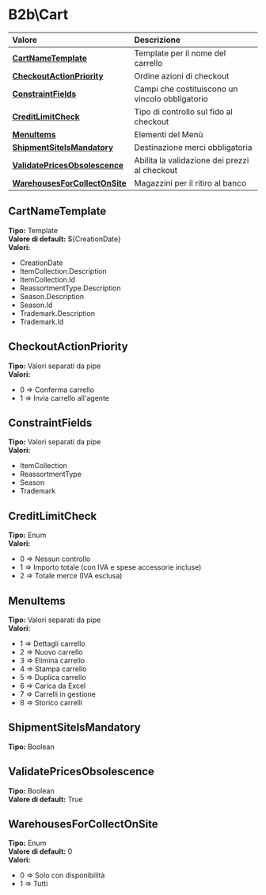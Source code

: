 # B2b\Cart

| Valore | Descrizione |
| :--- | :--- |
| [**CartNameTemplate**](b2bcart.md#cartnametemplate) | Template per il nome del carrello |
| [**CheckoutActionPriority**](b2bcart.md#checkoutactionpriority) | Ordine azioni di checkout |
| [**ConstraintFields**](b2bcart.md#constraintfields) | Campi che costituiscono un vincolo obbligatorio |
| [**CreditLimitCheck**](b2bcart.md#creditlimitcheck) | Tipo di controllo sul fido al checkout |
| [**MenuItems**](b2bcart.md#menuitems) | Elementi del Menù |
| [**ShipmentSiteIsMandatory**](b2bcart.md#shipmentsiteismandatory) | Destinazione merci obbligatoria |
| [**ValidatePricesObsolescence**](b2bcart.md#validatepricesobsolescence) | Abilita la validazione dei prezzi al checkout |
| [**WarehousesForCollectOnSite**](b2bcart.md#warehousesforcollectonsite) | Magazzini per il ritiro al banco |

## CartNameTemplate

**Tipo:** Template  
**Valore di default:** ${CreationDate}  
**Valori:**

* CreationDate
* ItemCollection.Description
* ItemCollection.Id
* ReassortmentType.Description
* Season.Description
* Season.Id
* Trademark.Description
* Trademark.Id

## CheckoutActionPriority

**Tipo:** Valori separati da pipe  
**Valori:**

* 0 =&gt; Conferma carrello
* 1 =&gt; Invia carrello all'agente

## ConstraintFields

**Tipo:** Valori separati da pipe  
**Valori:**

* ItemCollection
* ReassortmentType
* Season
* Trademark

## CreditLimitCheck

**Tipo:** Enum  
**Valori:**

* 0 =&gt; Nessun controllo
* 1 =&gt; Importo totale \(con IVA e spese accessorie incluse\)
* 2 =&gt; Totale merce \(IVA esclusa\)

## MenuItems

**Tipo:** Valori separati da pipe  
**Valori:**

* 1 =&gt; Dettagli carrello
* 2 =&gt; Nuovo carrello
* 3 =&gt; Elimina carrello
* 4 =&gt; Stampa carrello
* 5 =&gt; Duplica carrello
* 6 =&gt; Carica da Excel
* 7 =&gt; Carrelli in gestione
* 8 =&gt; Storico carrelli

## ShipmentSiteIsMandatory

**Tipo:** Boolean

## ValidatePricesObsolescence

**Tipo:** Boolean  
**Valore di default:** True

## WarehousesForCollectOnSite

**Tipo:** Enum  
**Valore di default:** 0  
**Valori:**

* 0 =&gt; Solo con disponibilità
* 1 =&gt; Tutti
